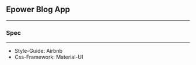 ## Epower Blog App
-----------------------------------------
### Spec
-----------------------------------------
* Style-Guide: Airbnb
* Css-Framework: Material-UI